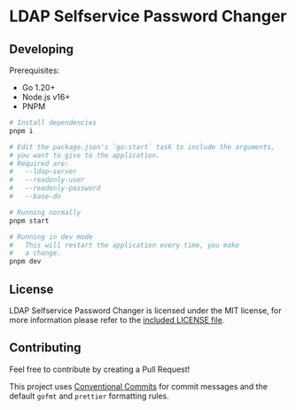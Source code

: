 # LDAP Selfservice Password Changer

## Developing

Prerequisites:

- Go 1.20+
- Node.js v16+
- PNPM

```bash
# Install dependencies
pnpm i

# Edit the package.json's `go:start` task to include the arguments,
# you want to give to the application.
# Required are:
#   --ldap-server
#   --readonly-user
#   --readonly-password
#   --base-dn

# Running normally
pnpm start

# Running in dev mode
#   This will restart the application every time, you make
#   a change.
pnpm dev
```

## License

LDAP Selfservice Password Changer is licensed under the MIT license, for more information please refer to the [included LICENSE file](LICENSE).

## Contributing

Feel free to contribute by creating a Pull Request!

This project uses [Conventional Commits](https://www.conventionalcommits.org/en/v1.0.0/) for commit messages and the default `gofmt` and `prettier` formatting rules.
